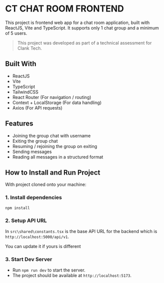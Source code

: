 # CT CHAT ROOM FRONTEND

This project is frontend web app for a chat room application, built with ReactJS, Vite and TypeScript. It supports only 1 chat group and a minimum of 5 users.

> This project was developed as part of a technical assessment for Clank Tech.

## Built With

- ReactJS
- Vite
- TypeScript
- TailwindCSS
- React Router (For navigation / routing)
- Context + LocalStorage (For data handling)
- Axios (For API requests)

## Features

- Joining the group chat with username
- Exiting the group chat
- Resuming / rejoining the group on exiting
- Sending messages
- Reading all messages in a structured format

## How to Install and Run Project

With project cloned onto your machine:

### 1. Install dependencies

```
npm install
```

### 2. Setup API URL

In `src\shared\constants.tsx` is the base API URL for the backend which is `http://localhost:5000/api/v1`.

You can update it if yours is different

### 3. Start Dev Server

- Run `npm run dev` to start the server.
- The project should be available at `http://localhost:5173`.
